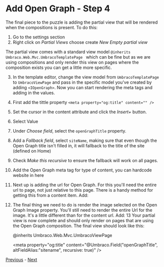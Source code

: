 # Add Open Graph - Step 4
The final piece to the puzzle is adding the partial view that will be rendered when the compositions is present. To do this:

1. Go to the settings section
2. Right click on *Partial Views* choose create *New Empty partial view*

The partial view comes with a standard view model `@inherits Umbraco.Web.Mvc.UmbracoTemplatePage
` which can be fine but as we are using compositions and only render this view on pages where the composition exists you can get a little more specific.

3. In the template editor, change the view model from `UmbracoTemplatePage` to `UmbracoViewPage` and pass in the specific model you've created by adding `<IOpenGraph>`. Now you can start rendering the meta tags and adding in the values.
4. First add the tittle property `<meta property="og:title" content="" />`
5. Set the cursor in the content attribute and click the *Insert+* button.
6. Select Value
7. Under *Choose field*, select the `openGraphTitle` property.
8. Add a *Fallback field*, select `siteName`, making sure that even though the Open Graph title isn't filled in, it will fallback to the title of the site (defined on Home)
9. Check *Make this recursive* to ensure the fallback will work on all pages.
10. Add the Open Graph meta tag for type of content, you can hardcode website in here <meta property="og:type" content="website" />
11. Next up is adding the url for Open Graph. For this you'll need the entire url to page, not just relative to this page. There is a handy method for getting this from a content item. Add: <meta property="og:url" content="@Model.UrlAbsolute()" />
12. The final thing we need to do is render the image selected on the Open Graph Image property. You'll still need to render the entire Url for the image. It's a little different than for the content url. Add: <meta property="og:image" content="@Url.GetAbsoluteMediaUrl(Model.OpenGraphImage)" />
13 Your partial view is now complete and should only render on pages that are using the Open Graph composition. The final view should look like this:

    @inherits Umbraco.Web.Mvc.UmbracoViewPage<IOpenGraph>

    <meta property="og:title" content="@Umbraco.Field("openGraphTitle", altFieldAlias:"sitename", recursive: true)" />
    <meta property="og:type" content="website" />
    <meta property="og:url" content="@Model.UrlAbsolute()" />
    <meta property="og:image" content="@Url.GetAbsoluteMediaUrl(Model.OpenGraphImage)" />

[Previous](step-1.md) - [Next](summary.md)
